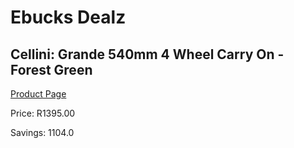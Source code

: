 
# Ebucks Dealz
## Cellini: Grande 540mm 4 Wheel Carry On - Forest Green
[Product Page](https://www.ebucks.com/web/shop/productSelected.do?prodId=548703849&catId=363334443)

Price: R1395.00

Savings: 1104.0


	